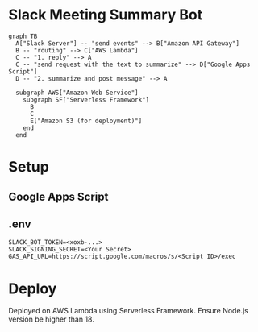 # Slack Meeting Summary Bot

```mermaid
graph TB
  A["Slack Server"] -- "send events" --> B["Amazon API Gateway"]
  B -- "routing" --> C["AWS Lambda"]
  C -- "1. reply" --> A
  C -- "send request with the text to summarize" --> D["Google Apps Script"]
  D -- "2. summarize and post message" --> A

  subgraph AWS["Amazon Web Service"]
    subgraph SF["Serverless Framework"]
      B
      C
      E["Amazon S3 (for deployment)"]
    end
  end
```

# Setup
## Google Apps Script

## .env
```.env
SLACK_BOT_TOKEN=<xoxb-...>
SLACK_SIGNING_SECRET=<Your Secret>
GAS_API_URL=https://script.google.com/macros/s/<Script ID>/exec
```

# Deploy
Deployed on AWS Lambda using Serverless Framework.
Ensure Node.js version be higher than 18.
